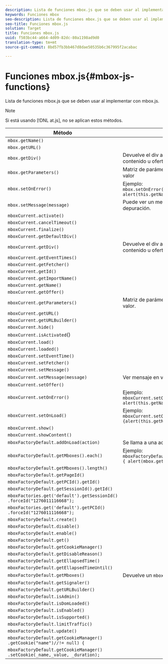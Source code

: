 ```yaml
---
description: Lista de funciones mbox.js que se deben usar al implementar con mbox.js.
keywords: Funciones mbox
seo-description: Lista de funciones mbox.js que se deben usar al implementar con mbox.js.
seo-title: Funciones mbox.js
solution: Target
title: Funciones mbox.js
uuid: f503bc44-a664-4d09-82dc-80a1198ad9d0
translation-type: tm+mt
source-git-commit: 8bd57fb3bb467d8dae50535b6c367995f2acabac

---
```



# Funciones mbox.js{#mbox-js-functions}

Lista de funciones mbox.js que se deben usar al implementar con mbox.js.

>[!NOTE]
>
>Si está usando [!DNL at.js], no se aplican estos métodos.

| Método | Notas |
|--- |--- |
| `mbox.getName()` |  |
| `mbox.getURL()` |  |
| `mbox.getDiv()` | Devuelve el div asociado al mbox (con el contenido u oferta predeterminados) |
| `mbox.getParameters()` | Matriz de parámetros con dos campos, nombre y valor |
| `mbox.setOnError()` | Ejemplo:<br>`mbox.setOnError(function() { alert(this.getName() +" had error"});` |
| `mbox.setMessage(message)` | Puede ver un mensaje en la ventana de depuración. |
| `mboxCurrent.activate()` |  |
| `mboxCurrent.cancelTimeout()` |  |
| `mboxCurrent.finalize()` |  |
| `mboxCurrent.getDefaultDiv()` |  |
| `mboxCurrent.getDiv()` | Devuelve el div asociado al mbox (con el contenido u oferta predeterminados) |
| `mboxCurrent.getEventTimes()` |  |
| `mboxCurrent.getFetcher()` |  |
| `mboxCurrent.getId()` |  |
| `mboxCurrent.getImportName()` |  |
| `mboxCurrent.getName()` |  |
| `mboxCurrent.getOffer()` |  |
| `mboxCurrent.getParameters()` | Matriz de parámetros con dos campos, nombre y valor. |
| `mboxCurrent.getURL()` |  |
| `mboxCurrent.getURLBuilder()` |  |
| `mboxCurrent.hide()` |  |
| `mboxCurrent.isActivated`() |  |
| `mboxCurrent.load()` |  |
| `mboxCurrent.loaded()` |  |
| `mboxCurrent.setEventTime()` |  |
| `mboxCurrent.setFetcher()` |  |
| `mboxCurrent.setMessage()` |  |
| `mboxCurrent.setMessage(message)` | Ver mensaje en ventana de depuración. |
| `mboxCurrent.setOffer()` |  |
| `mboxCurrent.setOnError()` | Ejemplo:<br>`mboxCurrent.setOnError(function(){ alert(this.getName() +" had error"});` |
| `mboxCurrent.setOnLoad()` | Ejemplo:<br>`mboxCurrent.setOnLoad(function(){alert(this.getName()+" loaded")});` |
| `mboxCurrent.show()` |  |
| `mboxCurrent.showContent()` |  |
| `mboxFactoryDefault.addOnLoad(action)` | Se llama a una acción cuando se carga la página. |
| `mboxFactoryDefault.getMboxes().each()` | Ejemplo:<br>`mboxFactoryDefault.getMboxes().each(function() { alert(mbox.getName()) };` |
| `mboxFactoryDefault.getMboxes().length()` |  |
| `mboxFactoryDefault.getPageId()` |  |
| `mboxFactoryDefault.getPCId().getId()` |  |
| `mboxFactoryDefault.getSessionId().getId()` |  |
| `mboxFactories.get('default').getSessionId()​.forceId("1276011116668");` |  |
| `mboxFactories.get('default').getPCId()​.forceId("1276011116668");` |  |
| `mboxFactoryDefault.create()` |  |
| `mboxFactoryDefault.disable()` |  |
| `mboxFactoryDefault.enable()` |  |
| `mboxFactoryDefault.get()` |  |
| `mboxFactoryDefault.getCookieManager()` |  |
| `mboxFactoryDefault.getDisableReason()` |  |
| `mboxFactoryDefault.getEllapsedTime()` |  |
| `mboxFactoryDefault.getEllapsedTimeUntil()` |  |
| `mboxFactoryDefault.getMboxes()` | Devuelve un `mboxList`. |
| `mboxFactoryDefault.getSignaler()` |  |
| `mboxFactoryDefault.getURLBuilder()` |  |
| `mboxFactoryDefault.isAdmin()` |  |
| `mboxFactoryDefault.isDomLoaded()` |  |
| `mboxFactoryDefault.isEnabled()` |  |
| `mboxFactoryDefault.isSupported()` |  |
| `mboxFactoryDefault.limitTraffic()` |  |
| `mboxFactoryDefault.update()` |  |
| `mboxFactoryDefault.getCookieManager()​.getCookie("name")//!= null) {` |  |
| `mboxFactoryDefault.getCookieManager()​.setCookie(_name,_value, _duration);` |  |